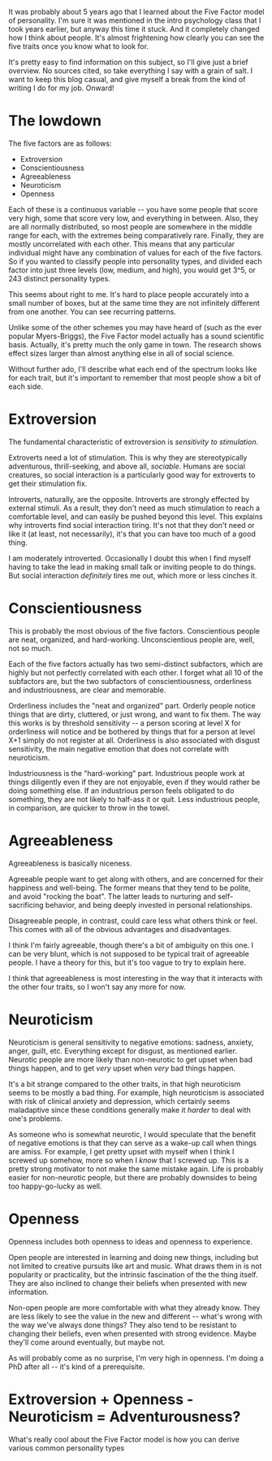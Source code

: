 <!--
.. title: Personality Types
.. slug: personality-types
.. date: 2022-12-08 23:28:33 UTC-05:00
.. tags: 
.. category: 
.. link: 
.. description: 
.. type: text
.. status: draft
-->

It was probably about 5 years ago that I learned about the Five Factor model of personality.
I'm sure it was mentioned in the intro psychology class that I took years earlier, but anyway this time it stuck.
And it completely changed how I think about people.
It's almost frightening how clearly you can see the five traits once you know what to look for.

It's pretty easy to find information on this subject, so I'll give just a brief overview.
No sources cited, so take everything I say with a grain of salt.
I want to keep this blog casual, and give myself a break from the kind of writing I do for my job.
Onward!

# The lowdown

The five factors are as follows:
- Extroversion
- Conscientiousness
- Agreeableness
- Neuroticism
- Openness

Each of these is a continuous variable -- you have some people that score very high, some that score very low, and everything in between.
Also, they are all normally distributed, so most people are somewhere in the middle range for each, with the extremes being comparatively rare.
Finally, they are mostly uncorrelated with each other.
This means that any particular individual might have any combination of values for each of the five factors.
So if you wanted to classify people into personality types, and divided each factor into just three levels (low, medium, and high), you would get 3^5, or 243 distinct personality types.

This seems about right to me.
It's hard to place people accurately into a small number of boxes, but at the same time they are not infinitely different from one another.
You can see recurring patterns.

Unlike some of the other schemes you may have heard of (such as the ever popular Myers-Briggs), the Five Factor model actually has a sound scientific basis.
Actually, it's pretty much the only game in town.
The research shows effect sizes larger than almost anything else in all of social science.

Without further ado, I'll describe what each end of the spectrum looks like for each trait, but it's important to remember that most people show a bit of each side.

# Extroversion

The fundamental characteristic of extroversion is *sensitivity to stimulation*.

Extroverts need a lot of stimulation.
This is why they are stereotypically adventurous, thrill-seeking, and above all, *sociable*.
Humans are social creatures, so social interaction is a particularly good way for extroverts to get their stimulation fix.

Introverts, naturally, are the opposite.
Introverts are strongly effected by external stimuli.
As a result, they don't need as much stimulation to reach a comfortable level, and can easily be pushed beyond this level.
This explains why introverts find social interaction tiring.
It's not that they don't need or like it (at least, not necessarily), it's that you can have too much of a good thing.

I am moderately introverted.
Occasionally I doubt this when I find myself having to take the lead in making small talk or inviting people to do things.
But social interaction *definitely* tires me out, which more or less cinches it.

# Conscientiousness

This is probably the most obvious of the five factors.
Conscientious people are neat, organized, and hard-working.
Unconscientious people are, well, not so much.

Each of the five factors actually has two semi-distinct subfactors, which are highly but not perfectly correlated with each other.
I forget what all 10 of the subfactors are, but the two subfactors of conscientiousness, orderliness and industriousness, are clear and memorable.

Orderliness includes the "neat and organized" part.
Orderly people notice things that are dirty, cluttered, or just wrong, and want to fix them.
The way this works is by threshold sensitivity -- a person scoring at level X for orderliness will notice and be bothered by things that for a person at level X+1 simply do not register at all.
Orderliness is also associated with disgust sensitivity, the main negative emotion that does not correlate with neuroticism.

Industriousness is the "hard-working" part.
Industrious people work at things diligently even if they are not enjoyable, even if they would rather be doing something else.
If an industrious person feels obligated to do something, they are not likely to half-ass it or quit.
Less industrious people, in comparison, are quicker to throw in the towel.

# Agreeableness

Agreeableness is basically niceness.

Agreeable people want to get along with others, and are concerned for their happiness and well-being.
The former means that they tend to be polite, and avoid "rocking the boat".
The latter leads to nurturing and self-sacrificing behavior, and being deeply invested in personal relationships.

Disagreeable people, in contrast, could care less what others think or feel.
This comes with all of the obvious advantages and disadvantages.

I think I'm fairly agreeable, though there's a bit of ambiguity on this one.
I can be very blunt, which is not supposed to be typical trait of agreeable people.
I have a theory for this, but it's too vague to try to explain here.

I think that agreeableness is most interesting in the way that it interacts with the other four traits, so I won't say any more for now.

# Neuroticism

Neuroticism is general sensitivity to negative emotions: sadness, anxiety, anger, guilt, etc.
Everything except for disgust, as mentioned earlier.
Neurotic people are more likely than non-neurotic to get upset when bad things happen, and to get *very* upset when *very* bad things happen.

It's a bit strange compared to the other traits, in that high neuroticism seems to be mostly a bad thing.
For example, high neuroticism is associated with risk of clinical anxiety and depression, which certainly seems maladaptive since these conditions generally make it *harder* to deal with one's problems.

As someone who is somewhat neurotic, I would speculate that the benefit of negative emotions is that they can serve as a wake-up call when things are amiss.
For example, I get pretty upset with myself when I think I screwed up somehow, more so when I *know* that I screwed up.
This is a pretty strong motivator to not make the same mistake again.
Life is probably easier for non-neurotic people, but there are probably downsides to being too happy-go-lucky as well.

# Openness

Openness includes both openness to ideas and openness to experience.

Open people are interested in learning and doing new things, including but not limited to creative pursuits like art and music.
What draws them in is not popularity or practicality, but the intrinsic fascination of the the thing itself.
They are also inclined to change their beliefs when presented with new information.

Non-open people are more comfortable with what they already know.
They are less likely to see the value in the new and different -- what's wrong with the way we've always done things?
They also tend to be resistant to changing their beliefs, even when presented with strong evidence.
Maybe they'll come around eventually, but maybe not.

As will probably come as no surprise, I'm very high in openness.
I'm doing a PhD after all -- it's kind of a prerequisite.

# Extroversion + Openness - Neuroticism = Adventurousness?

What's really cool about the Five Factor model is how you can derive various common personality types
